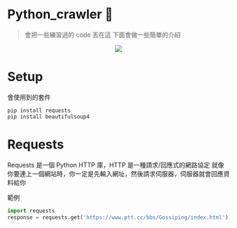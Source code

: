 # Python_crawler :bug:
> 會把一些練習過的 code 丟在這
> 下面會做一些簡單的介紹

<p align="center">
    <a href="">
        <img src="https://img.shields.io/badge/未完-間斷性更新-brightgreen">
    </a>
</p>

# Setup
會使用到的套件
```
pip install requests
pip install beautifulsoup4
```

# Requests
Requests 是一個 Python HTTP 庫，HTTP 是一種請求/回應式的網路協定
就像你要連上一個網站時，你一定是先輸入網址，然後請求伺服器，伺服器就會回應資料給你

範例
```python
import requests
response = requests.get('https://www.ptt.cc/bbs/Gossiping/index.html')
```
